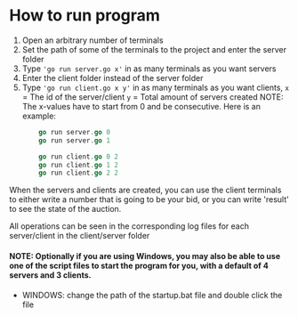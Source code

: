 # How to run program
1. Open an arbitrary number of terminals
2. Set the path of some of the terminals to the project and enter the server folder
3. Type ```'go run server.go x'``` in as many terminals as you want servers
4. Enter the client folder instead of the server folder
5. Type ```'go run client.go x y'``` in as many terminals as you want clients,
    ```x``` = The id of the server/client
    ```y``` = Total amount of servers created
    NOTE: The x-values have to start from 0 and be consecutive. Here is an example:
    ```go
        go run server.go 0
        go run server.go 1

        go run client.go 0 2
        go run client.go 1 2
        go run client.go 2 2
    ```
When the servers and clients are created, you can use the client terminals to either write a number that is going to be your bid, or you can write 'result' to see the state of the auction.

All operations can be seen in the corresponding log files for each server/client in the client/server folder

#### NOTE: Optionally if you are using Windows, you may also be able to use one of the script files to start the program for you, with a default of 4 servers and 3 clients.
- WINDOWS: change the path of the startup.bat file and double click the file
